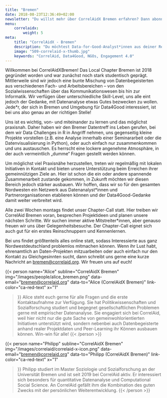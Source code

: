 ```yaml
---
title: "Bremen"
date: 2018-08-23T12:36:49+02:00
newsletter: "Du willst mehr über CorrelAidX Bremen erfahren? Dann abonniere unseren Newsletter!"
menu: 
    correlaidx:
        weight: 5
meta:
    title: "CorrelAidX - Bremen"
    description: "Du möchtest Data-for-Good-Analyst*innen aus deiner Region kennenlernen und zusammen Daten für den guten Zweck nutzen? Mit CorrelAidX bringen wir Data for Good in deine Stadt!"
    image: "509-correlaid-x-thumb.jpg"
    keywords: "CorrelAid, Data4Good, NGOs, Engagement 4.0"
---
```


Willkommen bei CorrelAidXBremen! Das Local Chapter Bremen ist 2018 gegründet worden und war zunächst noch stark studentisch geprägt. Mittlerweile sind wir jedoch eine bunte Mischung von Datenbegeisterten aus verschiedenen Fach- und Arbeitsbereichen – von den Sozialwissenschaften über das Kommunikationswesen bis hin zur Informatik. Wir verfügen über unterschiedliche Skill-Level, uns alle eint jedoch der Gedanke, mit Datenanalyse etwas Gutes bezwecken zu wollen. Jede*r, der sich in Bremen und Umgebung für Data4Good interessiert, ist bei uns also genau an der richtigen Stelle! 

Uns ist es wichtig, von- und miteinander zu lernen und das möglichst praxisnah. Daher haben wir den Bremer Datentreff ins Leben gerufen, bei dem wir Data Challenges in R in Angriff nehmen, uns gegenseitig kleine Projekte vorstellen (z.B. eine Analyse innerhalb einer Seminararbeit oder die Datenvisualisierung in Python), oder auch einfach nur zusammenkommen und uns austauschen. Es herrscht eine lockere angenehme Atmosphäre, in der auch vermeintlich „dumme“ Fragen gestellt werden können. 

Um möglichst viel Praxisnähe herzustellen, treten wir regelmäßig mit lokalen Initiativen in Kontakt und bieten unsere Unterstützung beim Erreichen ihrer gemeinnützigen Ziele an. Hier ist schon die ein oder andere spannende Zusammenarbeit zustande gekommen, in Zukunft möchten wir diesen Bereich jedoch stärker ausbauen. Wir hoffen, dass wir so für den gesamten Nordwesten ein Netzwerk aus Datenanalyst*innen und Partnerorganisationen etablieren können und der Data4Good-Gedanke damit weiter verbreitet wird. 

Alle zwei Wochen montags findet unser Chapter-Call statt. Hier treiben wir CorrelAid Bremen voran, besprechen Projektideen und planen unsere nächsten Schritte. Wir suchen immer aktive Mitstreiter*innen, aber genauso freuen wir uns über Gelegenheitsbesuche. Der Chapter-Call eignet sich auch gut für ein erstes Reinschnuppern und Kennenlernen.

Bei uns findet größtenteils alles online statt, sodass Interessierte aus ganz Nordwestdeutschland problemlos mitmachen können. Wenn ihr Lust habt, ehrenamtlich an Daten-Projekten mitzuarbeiten oder auch einfach nur den Kontakt zu Gleichgesinnten sucht, dann schreibt uns gerne eine kurze Nachricht an [bremen@correlaid.org](mailto:bremen@correlaid.org). Wir freuen uns auf euch! 



{{< person 
    name="Alice"
    subline="CorrelAidX Bremen"
    img="/images/people/alice_bremen.png"
    data-email="bremen@correlaid.org"
    data-to="Alice (CorrelAidX Bremen)"
    link-color="ca-red-text"
    x="1"
>}}
Alice steht euch gerne für alle Fragen und die erste Kontaktaufnahme zur Verfügung. Sie hat Politikwissenschaften und Sozialforschung studiert und begegnet gesellschaftlichen Problemen gerne mit empirischer Datenanalyse. Sie engagiert sich bei CorrelAid, weil hier nicht nur die gute Sache von gemeinwohlorientierten Initiativen unterstützt wird, sondern nebenbei auch Datenbegeisterte anhand realer Projektdaten und Peer-Learning ihr Können ausbauen können. Win-win für alle!
{{< /person >}}


{{< person 
    name="Philipp"
    subline="CorrelAidX Bremen"
    img="/images/correlaid/correlaid-x-icon.png"
    data-email="bremen@correlaid.org"
    data-to="Philipp (CorrelAidX Bremen)"
    link-color="ca-red-text"
    x="1"
>}}
Philipp studiert im Master Soziologie und Sozialforschung an der Universität Bremen und ist seit 2019 bei CorrelAid aktiv. Er interessiert sich besonders für quantitative Datenanalyse und Computational Social Science. An CorrelAid gefällt ihm die Kombination des guten Zwecks mit der persönlichen Weiterentwicklung.
{{< /person >}}


